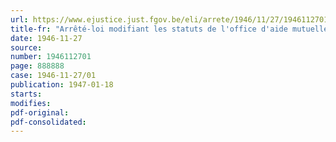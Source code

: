 ```yaml
---
url: https://www.ejustice.just.fgov.be/eli/arrete/1946/11/27/1946112701/justel
title-fr: "Arrêté-loi modifiant les statuts de l'office d'aide mutuelle"
date: 1946-11-27
source:
number: 1946112701
page: 888888
case: 1946-11-27/01
publication: 1947-01-18
starts:
modifies:
pdf-original:
pdf-consolidated:
---
```


